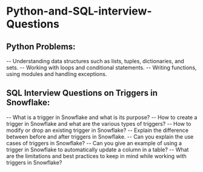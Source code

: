 # Python-and-SQL-interview-Questions
## Python Problems:

-- Understanding data structures such as lists, tuples, dictionaries, and sets.
-- Working with loops and conditional statements.
-- Writing functions, using modules and handling exceptions.


## SQL Interview Questions on Triggers in Snowflake:

-- What is a trigger in Snowflake and what is its purpose?
-- How to create a trigger in Snowflake and what are the various types of triggers?
-- How to modify or drop an existing trigger in Snowflake?
-- Explain the difference between before and after triggers in Snowflake.
-- Can you explain the use cases of triggers in Snowflake?
-- Can you give an example of using a trigger in Snowflake to automatically update a column in a table?
-- What are the limitations and best practices to keep in mind while working with triggers in Snowflake?
